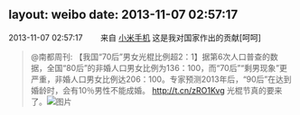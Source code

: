 layout: weibo
date: 2013-11-07 02:57:17
---
2013-11-07 02:57:17  &nbsp;&nbsp;&nbsp;&nbsp;&nbsp;&nbsp; 来自 <a href="http://app.weibo.com/t/feed/22zMnn" rel="nofollow">小米手机</a>
这是我对国家作出的贡献[呵呵]
>  @南都周刊: 【我国“70后”男女光棍比例超2：1】据第6次人口普查的数据，全国“80后”的非婚人口男女比例为136：100，而“70后”“剩男现象”更严重，非婚人口男女比例达206：100。专家预测2013年后，“90后”在达到婚龄时，会有10％男性不能成婚。 http://t.cn/zRO1Kvg 光棍节真的要来了。 ​​​
>  ![图片](https://ww1.sinaimg.cn/large/61d7cd94jw1eabnj5030mj20k00da0v7.jpg)

